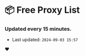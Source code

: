 # :package: Free Proxy List
### Updated every 15 minutes.

- Last updated: `2024-09-03 15:57`

:heart:
